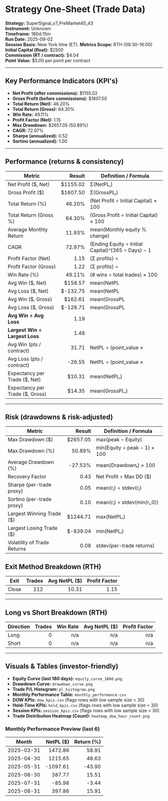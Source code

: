 
# Strategy One-Sheet (Trade Data)

**Strategy:** SuperSignal_v7_PreMarket45_43  
**Instrument:** Unknown  
**Timeframe:** 180d:15m  
**Run Date:** 2025-09-02  
**Session Basis:** New York time (ET). **Metrics Scope:** RTH (09:30–16:00)  
**Initial Capital (float):** $2500  
**Commission (RT / contract):** $4.04  
**Point Value:** $5.00 per point per contract

---

## Key Performance Indicators (KPI's)
- **Net Profit (after commissions):** $1155.02
- **Gross Profit (before commissions):** $1607.50
- **Total Return (Net):** 46.20%
- **Total Return (Gross):** 64.30%
- **Win Rate:** 49.11%
- **Profit Factor (Net):** 1.15
- **Max Drawdown:** $2657.05 (50.89%)
- **CAGR:** 72.97%
- **Sharpe (annualized):** 0.52
- **Sortino (annualized):** 1.00

---

## Performance (returns & consistency)
| Metric | Result | Definition / Formula |
|---|---:|---|
| Net Profit ($, Net) | $1155.02 | Σ(NetPLᵢ) |
| Gross Profit ($) | $1607.50 | Σ(GrossPLᵢ) |
| Total Return (%) | 46.20% | (Net Profit ÷ Initial Capital) × 100 |
| Total Return (Gross %) | 64.30% | (Gross Profit ÷ Initial Capital) × 100 |
| Average Monthly Return | 11.93% | mean(Monthly equity % change) |
| CAGR | 72.97% | (Ending Equity ÷ Initial Capital)^(365 ÷ Days) − 1 |
| Profit Factor (Net) | 1.15 | (Σ profits) ÷ |Σ losses| |
| Profit Factor (Gross) | 1.22 | (Σ profits) ÷ |Σ losses| |
| Win Rate (%) | 49.11% | (# wins ÷ total trades) × 100 |
| Avg Win ($, Net) | $158.57 | mean(NetPL | NetPL>0) |
| Avg Loss ($, Net) | $-132.75 | mean(NetPL | NetPL<0) |
| Avg Win ($, Gross) | $162.61 | mean(GrossPL | GrossPL>0) |
| Avg Loss ($, Gross) | $-128.71 | mean(GrossPL | GrossPL<0) |
| **Avg Win ÷ Avg Loss** | 1.19 | |Avg Win| ÷ |Avg Loss| (Net) |
| **Largest Win ÷ Largest Loss** | 1.48 | |Largest Win| ÷ |Largest Loss| (Net) |
| Avg Win (pts / contract) | 31.71 | NetPL ÷ (point_value × |Qty|) |
| Avg Loss (pts / contract) | -26.55 | NetPL ÷ (point_value × |Qty|) |
| Expectancy per Trade ($, Net) | $10.31 | mean(NetPLᵢ) |
| Expectancy per Trade ($, Gross) | $14.35 | mean(GrossPLᵢ) |

---

## Risk (drawdowns & risk-adjusted)
| Metric | Result | Definition / Formula |
|---|---:|---|
| Max Drawdown ($) | $2657.05 | max(peak − Equity) |
| Max Drawdown (%) | 50.89% | min(Equity ÷ peak − 1) × 100 |
| Average Drawdown (%) | -27.53% | mean(Drawdownₜ) × 100 |
| Recovery Factor | 0.43 | Net Profit ÷ Max DD ($) |
| Sharpe (per-trade proxy) | 0.05 | mean(rᵢ) ÷ stdev(rᵢ) |
| Sortino (per-trade proxy) | 0.10 | mean(rᵢ) ÷ stdev(min(rᵢ,0)) |
| Largest Winning Trade ($) | $1244.71 | max(NetPLᵢ) |
| Largest Losing Trade ($) | $-839.04 | min(NetPLᵢ) |
| Volatility of Trade Returns | 0.08 | stdev(per-trade returns) |

## Exit Method Breakdown (RTH)
| Exit | Trades | Avg NetPL ($) | Profit Factor |
|---|---:|---:|---:|
| Close | 112 | 10.31 | 1.15 |

---

## Long vs Short Breakdown (RTH)
| Direction | Trades | Win Rate | Avg NetPL ($) | Profit Factor |
|---|---:|---:|---:|---:|
| Long | 0 | n/a | n/a | n/a |
| Short | 0 | n/a | n/a | n/a |

---

## Visuals & Tables (investor-friendly)
- **Equity Curve (last 180 days):** `equity_curve_180d.png`
- **Drawdown Curve:** `drawdown_curve.png`
- **Trade P/L Histogram:** `pl_histogram.png`
- **Monthly Performance Table:** `monthly_performance.csv`
- **DOW KPIs:** `dow_kpis.csv` (flags rows with low sample size < 30)
- **Hold-Time KPIs:** `hold_kpis.csv` (flags rows with low sample size < 30)
- **Session KPIs:** `session_kpis.csv` (flags rows with low sample size < 30)
- **Trade Distribution Heatmap (Count):** `heatmap_dow_hour_count.png`

### Monthly Performance Preview (last 6)
| Month | NetPL ($) | Return (%) |
|---|---:|---:|
| 2025-03-31 | 1472.86 | 58.91 |
| 2025-04-30 | 1215.65 | 48.63 |
| 2025-05-31 | -1097.61 | -43.90 |
| 2025-06-30 | 387.77 | 15.51 |
| 2025-07-31 | -85.98 | -3.44 |
| 2025-08-31 | 397.86 | 15.91 |
